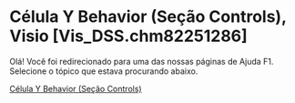 
# Célula Y Behavior (Seção Controls), Visio [Vis_DSS.chm82251286]

Olá! Você foi redirecionado para uma das nossas páginas de Ajuda F1. Selecione o tópico que estava procurando abaixo.

[Célula Y Behavior (Seção Controls)](http://msdn.microsoft.com/library/6d5062d3-743b-8664-8ec9-5a8f11d5edf9%28Office.15%29.aspx)

